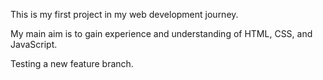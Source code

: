 This is my first project in my web development journey.

My main aim is to gain experience and understanding of HTML, CSS, and JavaScript.

Testing a new feature branch.